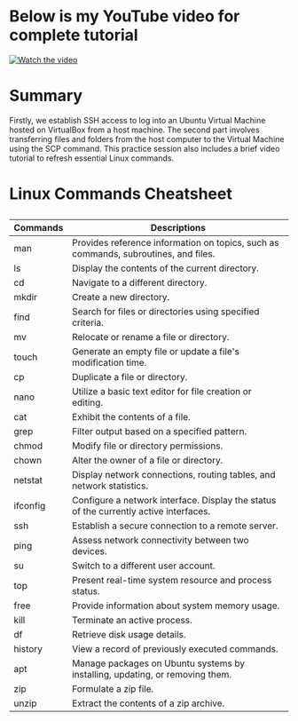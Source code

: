 # Below is my YouTube video for complete tutorial

[![Watch the video](https://img.youtube.com/vi/Ft_jkJ9VjhI/maxresdefault.jpg)](https://youtu.be/Ft_jkJ9VjhI)


# Summary 
Firstly, we establish SSH access to log into an Ubuntu Virtual Machine hosted on VirtualBox from a host machine. The second part involves transferring files and folders from the host computer to the Virtual Machine using the SCP command. This practice session also includes a brief video tutorial to refresh essential Linux commands.

# Linux Commands Cheatsheet

##
| Commands                 | Descriptions
| ------------------------ | ------------
| man                      | Provides reference information on topics, such as commands, subroutines, and files.
| ls                       | Display the contents of the current directory.
| cd                       | Navigate to a different directory.
| mkdir                    | Create a new directory.
|find                      | Search for files or directories using specified criteria.
| mv                       | Relocate or rename a file or directory.
|touch                     | Generate an empty file or update a file's modification time.
|cp                        | Duplicate a file or directory.
|nano                      | Utilize a basic text editor for file creation or editing.
|cat                       | Exhibit the contents of a file.
|grep                      | Filter output based on a specified pattern.
|chmod                     | Modify file or directory permissions.
|chown                     | Alter the owner of a file or directory.
|netstat                   | Display network connections, routing tables, and network statistics.
|ifconfig                  | Configure a network interface. Display the status of the currently active interfaces.
|ssh                       | Establish a secure connection to a remote server.
|ping                      | Assess network connectivity between two devices.
|su                        | Switch to a different user account.
|top                       | Present real-time system resource and process status.
|free                      | Provide information about system memory usage.
|kill                      | Terminate an active process.
|df                        | Retrieve disk usage details.
|history                   | View a record of previously executed commands.
|apt                       | Manage packages on Ubuntu systems by installing, updating, or removing them.
|zip                       | Formulate a zip file.
|unzip                     | Extract the contents of a zip archive.


